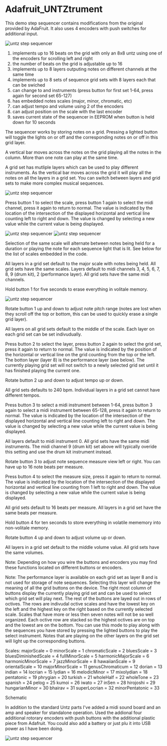 Adafruit_UNTZtrument
====================

This demo step sequencer contains modifications from the original provided by AdaFruit. It also uses 4 encoders with push switches for additional input.

![untz step sequencer](/../master/basic.gif?raw=true)

1. implements up to 16 beats on the grid with only an 8x8 untz using one of the encoders for scrolling left and right
2. the number of beats on the grid is adjustable up to 16
3. implements up to 8 layers outputing notes on different channels at the same time
4. implements up to 8 sets of sequence grid sets with 8 layers each that can be swiched
5. can change to and instruments (press button for first set 1-64, press again for second set 65-127)
6. has embedded notes scales (major, minor, chromatic, etc)
7. can adjust tempo and volume using 2 of the encoders
8. can adjust position on the scale with the last encoder
9. saves current state of the sequencer in EEPROM when button is held down for 10 seconds

The sequencer works by storing notes on a grid. Pressing a lighted button will toggle the lights on or off and the corresponding notes on or off in this grid layer.

A vertical bar moves across the notes on the grid playing all the notes in the column. More than one note can play at the same time.

A grid set has mutliple layers which can be used to play different instruments. As the vertical bar moves across the grid it will play all the notes on all the layers in a grid set. You can switch between layers and grid sets to make more complex musical sequences.

![untz step sequencer](/../master/button1.gif?raw=true)

Press button 1 to select the scale, press button 1 again to select the midi channel, press it again to return to normal. The value is indicated by the location of the intersection of the displayed horizontal and vertical line counting left to right and down. The value is changed by selecting a new value while the current value is being displayed. 

![untz step sequencer](/../master/individual.gif?raw=true) ![untz step sequencer](/../master/wholenote.gif?raw=true)

Selection of the same scale will alternate between notes being held for a duration or playing the note for each sequence light that is lit. See below for the list of scales embedded in the code.

All layers in a grid set default to the major scale with notes being held. All grid sets have the same scales.
Layers default to midi channels 3, 4, 5, 6, 7, 8, 9 (drum kit), 2 (performance layer). All grid sets have the same midi channels.

Hold button 1 for five seconds to erase everything in volitale memory.

![untz step sequencer](/../master/rotate1.gif?raw=true)

Rotate button 1 up and down to adjust note pitch range (notes are lost when they scroll off the top or bottom, this can be used to quickly erase a single grid layer).

All layers on all grid sets default to the middle of the scale. Each layer on each grid set can be set indivudually.

Press button 2 to select the layer, press button 2 again to select the grid set, press it again to return to normal. The value is indicated by the position of the horizontal or vertical line on the grid counting from the top or the left. The botton layer (layer 8) is the performance layer (see below). The currently playing grid set will not switch to a newly selected grid set until it has finished playing the current one.

Rotate button 2 up and down to adjust tempo up or down.

All grid sets defaults to 240 bpm. Individual layers in a grid set cannot have different tempos.

Press button 3 to select a midi instrument between 1-64, press button 3 again to select a midi instrument between 65-128, press it again to return to normal. The value is indicated by the location of the intersection of the displayed horizontal and vertical line counting left to right and down. The value is changed by selecting a new value while the current value is being displayed.

All layers default to midi instrument 0. All grid sets have the same midi instruments. The midi channel 9 (drum kit) set above will typically overide this setting and use the drum kit instrument instead. 

Rotate button 3 to adjust note sequence measure view left or right. You can have up to 16 note beats per measure.

Press button 4 to select the measure size, press it again to return to normal. The value is indicated by the location of the intersection of the displayed horizontal and vertical line counting from 1 left to right and down. The value is changed by selecting a new value while the current value is being displayed.

All grid sets default to 16 beats per measure. All layers in a grid set have the same beats per measure.

Hold button 4 for ten seconds to store everything in volatile mememory into non-volitale memory.

Rotate button 4 up and down to adjust volume up or down.

All layers in a grid set default to the middle volume value. All grid sets have the same volumes.

Note: Depending on how you wire the buttons and encoders you may find these functions located on different buttons or encoders.

Note: The performance layer is available on each grid set as layer 8 and is not used for storage of note sequences. Selecting this layer will change the meaning of all the grid buttons on the device. The right most column of buttons display the currently playing grid set and can be used to select which grid set will play next. The rest of the buttons are layed out in rows of octives. The rows are indivudal octive scales and have the lowest key on the left and the highest key on the right based on the currently selected scale. Scales that have more or less then seven notes will not be so well organized. Each octive row are stacked so the highest octives are on top and the lowest are on the bottom. You can use this mode to play along with the sequences you have stored by pressing the lighted buttons to play the select instrument. Notes that are playing on the other layers on the grid set will light up the corresponding buttons.

Scales:
majorScale = 0
minorScale = 1
chromaticScale = 2
bluesScale = 3
bluesDiminishedScale = 4
fullMinorScale = 5
harmonicMajorScale = 6
harmonicMinorScale = 7
jazzMinorScale = 8
hawaiianScale = 9
orientalScale = 10
majorMinorScale = 11
genusChromaticum = 12
dorian = 13
indian = 14
locrian = 15
lydian = 16
melodicMinor = 17
mixolydian = 18
pentatonic = 19
phrygian = 20
turkish = 21
wholeHalf = 22
wholeTone = 23
spanish = 24
pelog = 25
kumoi = 26
iwato = 27
inSen = 28
hirojoshi = 29
hungarianMinor = 30
bhairav = 31
superLocrian = 32
minorPentatonic = 33

Schematic

In addition to the standard Untz parts I've added a midi sound board and an amp and speaker for standalone operation. Used the addional four additional rotorary encoders with push buttons with the additional plastic piece from Adafruit. You could also add a battery or just plu it into USB power as I have been doing.

![untz step sequencer](/../master/untz_bb.png?raw=true)
